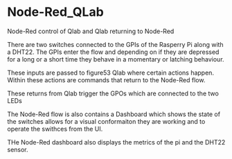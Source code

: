 # Node-Red_QLab
Node-Red control of Qlab and Qlab returning to Node-Red 

There are two switches connected to the GPIs of the Rasperry Pi along with a DHT22.  The GPIs enter the flow and depending on if they are depressed for a long or a short time they behave in a momentary or latching behaviour.

These inputs are passed to figure53 Qlab where certain actions happen. Within these actions are commands that return to the Node-Red flow.

These returns from Qlab trigger the GPOs which are connected to the two LEDs

The Node-Red flow is also contains a Dashboard which shows the state of the switches allows for a visual conformaiton they are working and to operate the swithces from the UI.

THe Node-Red dashboard also displays the metrics of the pi and the DHT22 sensor.
